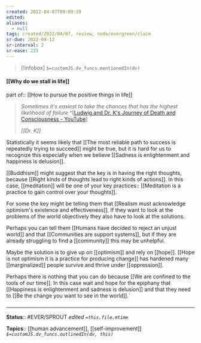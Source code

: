 ```yaml
---
created: 2022-04-07T09:09:39 
edited: 
aliases:
  - null
tags: created/2022/04/07, review, node/evergreen/claim
sr-due: 2022-04-12
sr-interval: 2
sr-ease: 223
---
```

> [!infobox]
`$=customJS.dv_funcs.mentionedIn(dv)`

#### [[Why do we stall in life]]

part of:: [[How to pursue the positive things in life]]

> *Sometimes it's easiest to take the chances that has the highest likelihood of failure* 
^[[Ludwig and Dr. K's Journey of Death and Consciousness - YouTube](https://youtu.be/CHzOedHm_kM?t=543)]
>
> <cite>[[Dr. K]]</cite> 

Statistically it seems likely that
[[The most reliable path to success is repeatedly trying to succeed]]
might be true, but it is hard for us to recognize this especially when we believe 
[[Sadness is enlightenment and happiness is delusion]].

[[Buddhism]] might suggest that the key is in having the right thoughts, 
because [[Right kinds of thoughts lead to right kinds of actions]].
In this case, [[meditation]] will be one of your key practices:: [[Meditation is a practice to gain control over your thoughts]].

For some the key might be telling them that [[Realism must acknowledge optimism's existence and effectiveness]]. If they want to look at the problems of the world objectively they also have to look at the solutions.

Perhaps you can tell them [[Humans have decided to reject an unjust world]] and that [[Communities are support systems]], but if they are already struggling to find a [[community]] this may be unhelpful.

Maybe the solution is to give up on [[optimism]] and rely on [[hope]]. [[Hope is not optimism it is a practice for producing change]] has hardened many [[marginalized]] people survive and thrive under [[oppression]].

Perhaps there is nothing that you can do because [[We are confined to the tools of our time]].
In this case wait and hope for the epiphany that [[Happiness is enlightenment and sadness is delusion]] 
and that they need to [[Be the change you want to see in the world]].`
### <hr class="footnote"/>

**Status**:: #EVER/SPROUT
*edited `=this.file.mtime`*

**Topics**:: [[human advancement]], [[self-improvement]]
*`$=customJS.dv_funcs.outlinedIn(dv, this)`*
